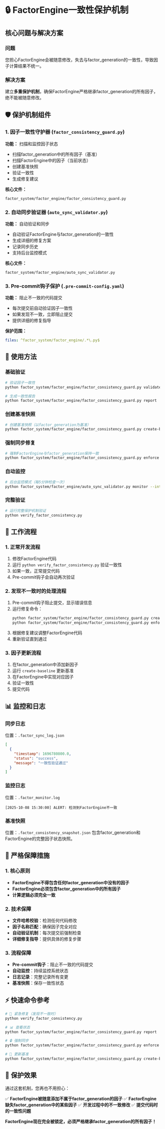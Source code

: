 # 🔒 FactorEngine一致性保护机制

## 核心问题与解决方案

### 问题
您担心FactorEngine会被随意修改，失去与factor_generation的一致性，导致因子计算结果不统一。

### 解决方案
建立**多重保护机制**，确保FactorEngine严格继承factor_generation的所有因子，绝不能被随意修改。

## 🛡️ 保护机制组件

### 1. 因子一致性守护器 (`factor_consistency_guard.py`)
**功能：** 扫描和监控因子状态
- 扫描factor_generation中的所有因子（基准）
- 扫描FactorEngine中的因子（当前状态）
- 创建基准快照
- 验证一致性
- 生成修复建议

**核心文件：**
```bash
factor_system/factor_engine/factor_consistency_guard.py
```

### 2. 自动同步验证器 (`auto_sync_validator.py`)
**功能：** 自动验证和同步
- 自动验证FactorEngine与factor_generation的一致性
- 生成详细的修复方案
- 记录同步历史
- 支持后台监控模式

**核心文件：**
```bash
factor_system/factor_engine/auto_sync_validator.py
```

### 3. Pre-commit钩子保护 (`.pre-commit-config.yaml`)
**功能：** 阻止不一致的代码提交
- 每次提交前自动验证因子一致性
- 如果发现不一致，立即阻止提交
- 提供详细的修复指导

**保护范围：**
```yaml
files: ^factor_system/factor_engine/.*\.py$
```

## 🚀 使用方法

### 基础验证
```bash
# 验证因子一致性
python factor_system/factor_engine/factor_consistency_guard.py validate

# 生成一致性报告
python factor_system/factor_engine/factor_consistency_guard.py report
```

### 创建基准快照
```bash
# 创建基准快照（以factor_generation为基准）
python factor_system/factor_engine/factor_consistency_guard.py create-baseline
```

### 强制同步修复
```bash
# 强制FactorEngine与factor_generation保持一致
python factor_system/factor_engine/factor_consistency_guard.py enforce
```

### 自动监控
```bash
# 后台监控模式（每5分钟检查一次）
python factor_system/factor_engine/auto_sync_validator.py monitor --interval 300
```

### 完整验证
```bash
# 运行完整保护机制验证
python verify_factor_consistency.py
```

## 🔧 工作流程

### 1. 正常开发流程
1. 修改FactorEngine代码
2. 运行 `python verify_factor_consistency.py` 验证一致性
3. 如果一致，正常提交代码
4. Pre-commit钩子会自动再次验证

### 2. 发现不一致时的处理流程
1. Pre-commit钩子阻止提交，显示错误信息
2. 运行修复命令：
   ```bash
   python factor_system/factor_engine/factor_consistency_guard.py create-baseline
   python factor_system/factor_engine/factor_consistency_guard.py enforce
   ```
3. 根据修复建议调整FactorEngine代码
4. 重新验证直到通过

### 3. 因子更新流程
1. 在factor_generation中添加新因子
2. 运行 `create-baseline` 更新基准
3. 在FactorEngine中实现对应因子
4. 验证一致性
5. 提交代码

## 📊 监控和日志

### 同步日志
位置：`.factor_sync_log.json`
```json
[
  {
    "timestamp": 1696780800.0,
    "status": "success",
    "message": "一致性验证通过"
  }
]
```

### 监控日志
位置：`.factor_monitor.log`
```
[2025-10-08 15:30:00] ALERT: 检测到FactorEngine不一致
```

### 基准快照
位置：`.factor_consistency_snapshot.json`
包含factor_generation和FactorEngine的完整因子状态快照。

## 🎯 严格保障措施

### 1. 核心原则
- **FactorEngine不得包含任何factor_generation中没有的因子**
- **FactorEngine必须包含factor_generation中的所有因子**
- **计算逻辑必须完全一致**

### 2. 技术保障
- **文件哈希校验**：检测任何代码修改
- **因子名称匹配**：确保因子完全对应
- **自动验证机制**：每次提交前强制检查
- **详细修复指导**：提供具体的修复步骤

### 3. 流程保障
- **Pre-commit钩子**：阻止不一致的代码提交
- **自动监控**：持续监控系统状态
- **日志记录**：完整记录所有变更
- **基准快照**：保存一致性状态

## ⚡ 快速命令参考

```bash
# 🚨 紧急修复（发现不一致时）
python verify_factor_consistency.py

# 📊 查看状态
python factor_system/factor_engine/factor_consistency_guard.py report

# 🔒 强制同步
python factor_system/factor_engine/factor_consistency_guard.py enforce

# 📸 更新基准
python factor_system/factor_engine/factor_consistency_guard.py create-baseline
```

## 🎉 保护效果

通过这套机制，您再也不用担心：

✅ **FactorEngine被随意添加不属于factor_generation的因子**
✅ **FactorEngine缺失factor_generation中的某些因子**
✅ **开发过程中的不一致修改**
✅ **提交代码时的一致性问题**

**FactorEngine现在完全被锁定，必须严格继承factor_generation的所有因子！**